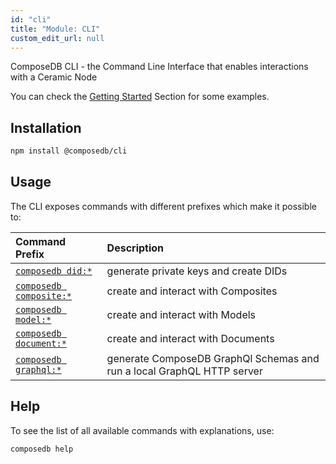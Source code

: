 ```yaml
---
id: "cli"
title: "Module: CLI"
custom_edit_url: null
---
```


ComposeDB CLI - the Command Line Interface that enables interactions with a Ceramic Node

You can check the [Getting Started](../../set-up-your-environment.mdx) Section for some examples.

## Installation

```bash
npm install @composedb/cli
```

## Usage

The CLI exposes commands with different prefixes which make it possible to:

| Command Prefix                                | Description                                                             |
|:----------------------------------------------|:------------------------------------------------------------------------|
| [`composedb did:*`](../commands/cli.did.md)   | generate private keys and create DIDs                                   |
| [`composedb composite:*`](../commands/cli.composite.md) | create and interact with Composites                                     |
| [`composedb model:*`](../commands/cli.model.md)         | create and interact with Models                                         |
| [`composedb document:*`](../commands/cli.document.md)   | create and interact with Documents                                      |
| [`composedb graphql:*`](../commands/cli.graphql.md)         | generate ComposeDB GraphQl Schemas and run a local GraphQL HTTP server  |

## Help

To see the list of all available commands with explanations, use:

```bash
composedb help
```

